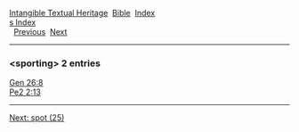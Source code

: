 [Intangible Textual Heritage](../../index)  [Bible](../index) 
[Index](index)   
[s Index](_s_)  
  [Previous](c10814)  [Next](c10816) 

------------------------------------------------------------------------

### &lt;sporting&gt; 2 entries

[Gen 26:8](../kjv/gen026.htm#008)  
[Pe2 2:13](../kjv/pe2002.htm#013)  

------------------------------------------------------------------------

[Next: spot (25)](c10816)
